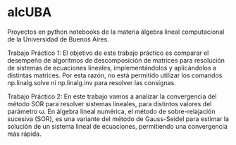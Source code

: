 # alcUBA
Proyectos en python notebooks de la materia álgebra lineal computacional de la Universidad de Buenos Aires.

Trabajo Práctico 1:
El objetivo de este trabajo práctico es comparar el desempeño de algoritmos de descomposición de matrices para resolución de sistemas de ecuaciones lineales, implementándolos y aplicándolos a distintas matrices. Por esta razón, no está permitido utilizar los comandos np.linalg.solve ni np.linalg.inv para resolver las consignas.

Trabajo Práctico 2:
En este trabajo vamos a analizar la convergencia del método SOR para resolver sistemas lineales, para distintos valores del parámetro ω.
En álgebra lineal numérica, el método de sobre-relajación sucesiva (SOR), es una variante del método de Gauss-Seidel para estimar la solución de un sistema lineal de ecuaciones, permitiendo una convergencia más rápida.
